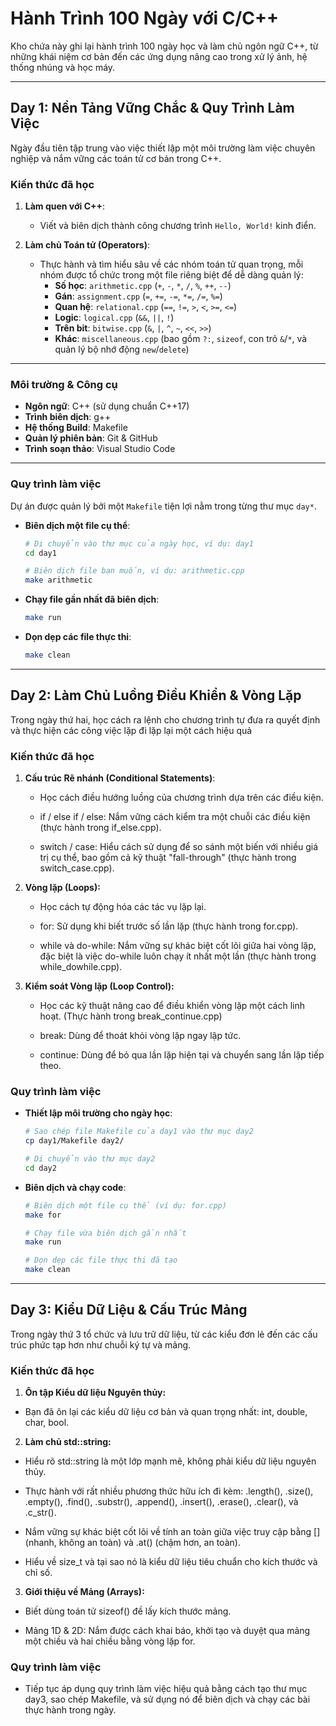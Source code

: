 # Hành Trình 100 Ngày với C/C++ 

Kho chứa này ghi lại hành trình 100 ngày học và làm chủ ngôn ngữ C++, từ những khái niệm cơ bản đến các ứng dụng nâng cao trong xử lý ảnh, hệ thống nhúng và học máy.

---

## **Day 1: Nền Tảng Vững Chắc & Quy Trình Làm Việc**

Ngày đầu tiên tập trung vào việc thiết lập một môi trường làm việc chuyên nghiệp và nắm vững các toán tử cơ bản trong C++.

### **Kiến thức đã học**

1.  **Làm quen với C++**:
    * Viết và biên dịch thành công chương trình `Hello, World!` kinh điển.

2.  **Làm chủ Toán tử (Operators)**:
    * Thực hành và tìm hiểu sâu về các nhóm toán tử quan trọng, mỗi nhóm được tổ chức trong một file riêng biệt để dễ dàng quản lý:
        * **Số học**: `arithmetic.cpp` (`+`, `-`, `*`, `/`, `%`, `++`, `--`)
        * **Gán**: `assignment.cpp` (`=`, `+=`, `-=`, `*=`, `/=`, `%=`)
        * **Quan hệ**: `relational.cpp` (`==`, `!=`, `>`, `<`, `>=`, `<=`)
        * **Logic**: `logical.cpp` (`&&`, `||`, `!`)
        * **Trên bit**: `bitwise.cpp` (`&`, `|`, `^`, `~`, `<<`, `>>`)
        * **Khác**: `miscellaneous.cpp` (bao gồm `?:`, `sizeof`, con trỏ `&`/`*`, và quản lý bộ nhớ động `new`/`delete`)

---

### **Môi trường & Công cụ**

* **Ngôn ngữ**: C++ (sử dụng chuẩn C++17)
* **Trình biên dịch**: g++
* **Hệ thống Build**: Makefile
* **Quản lý phiên bản**: Git & GitHub 
* **Trình soạn thảo**: Visual Studio Code

---

### **Quy trình làm việc**

Dự án được quản lý bởi một `Makefile` tiện lợi nằm trong từng thư mục `day*`.

* **Biên dịch một file cụ thể**:
    ```bash
    # Di chuyển vào thư mục của ngày học, ví dụ: day1
    cd day1

    # Biên dịch file bạn muốn, ví dụ: arithmetic.cpp
    make arithmetic
    ```

* **Chạy file gần nhất đã biên dịch**:
    ```bash
    make run
    ```

* **Dọn dẹp các file thực thi**:
    ```bash
    make clean
    ```

---

## **Day 2: Làm Chủ Luồng Điều Khiển & Vòng Lặp**

Trong ngày thứ hai, học cách ra lệnh cho chương trình tự đưa ra quyết định và thực hiện các công việc lặp đi lặp lại một cách hiệu quả

### **Kiến thức đã học**

1. **Cấu trúc Rẽ nhánh (Conditional Statements)**: 
    * Học cách điều hướng luồng của chương trình dựa trên các điều kiện.

    * if / else if / else: Nắm vững cách kiểm tra một chuỗi các điều kiện (thực hành trong if_else.cpp).

    * switch / case: Hiểu cách sử dụng để so sánh một biến với nhiều giá trị cụ thể, bao gồm cả kỹ thuật "fall-through" (thực hành trong switch_case.cpp).

2. **Vòng lặp (Loops):**
    * Học cách tự động hóa các tác vụ lặp lại.

    * for: Sử dụng khi biết trước số lần lặp (thực hành trong for.cpp).

    * while và do-while: Nắm vững sự khác biệt cốt lõi giữa hai vòng lặp, đặc biệt là việc do-while luôn chạy ít nhất một lần (thực hành trong while_dowhile.cpp).

3. **Kiểm soát Vòng lặp (Loop Control):**
    * Học các kỹ thuật nâng cao để điều khiển vòng lặp một cách linh hoạt. (Thực hành trong break_continue.cpp)

    * break: Dùng để thoát khỏi vòng lặp ngay lập tức.

    * continue: Dùng để bỏ qua lần lặp hiện tại và chuyển sang lần lặp tiếp theo.
### **Quy trình làm việc**


* **Thiết lập môi trường cho ngày học**:
    ```bash
    # Sao chép file Makefile của day1 vào thư mục day2
    cp day1/Makefile day2/
    
    # Di chuyển vào thư mục day2
    cd day2
    ```

* **Biên dịch và chạy code**:
    ```bash
    # Biên dịch một file cụ thể (ví dụ: for.cpp)
    make for

    # Chạy file vừa biên dịch gần nhất
    make run
    
    # Dọn dẹp các file thực thi đã tạo
    make clean
    ```
---

## **Day 3: Kiểu Dữ Liệu & Cấu Trúc Mảng**
Trong ngày thứ 3 tổ chức và lưu trữ dữ liệu, từ các kiểu đơn lẻ đến các cấu trúc phức tạp hơn như chuỗi ký tự và mảng.
### **Kiến thức đã học**

1. **Ôn tập Kiểu dữ liệu Nguyên thủy:**

* Bạn đã ôn lại các kiểu dữ liệu cơ bản và quan trọng nhất: int, double, char, bool.

2. **Làm chủ std::string:**

* Hiểu rõ std::string là một lớp mạnh mẽ, không phải kiểu dữ liệu nguyên thủy.

* Thực hành với rất nhiều phương thức hữu ích đi kèm: .length(), .size(), .empty(), .find(), .substr(), .append(), .insert(), .erase(), .clear(), và .c_str().

* Nắm vững sự khác biệt cốt lõi về tính an toàn giữa việc truy cập bằng [] (nhanh, không an toàn) và .at() (chậm hơn, an toàn).

* Hiểu về size_t và tại sao nó là kiểu dữ liệu tiêu chuẩn cho kích thước và chỉ số.

3. **Giới thiệu về Mảng (Arrays):**

* Biết dùng toán tử sizeof() đề lấy kích thước mảng.

* Mảng 1D & 2D: Nắm được cách khai báo, khởi tạo và duyệt qua mảng một chiều và hai chiều bằng vòng lặp for.

### **Quy trình làm việc**
* Tiếp tục áp dụng quy trình làm việc hiệu quả bằng cách tạo thư mục day3, sao chép Makefile, và sử dụng nó để biên dịch và chạy các bài thực hành trong ngày.